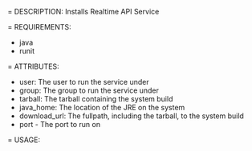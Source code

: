 = DESCRIPTION:
Installs Realtime API Service

= REQUIREMENTS:
* java
* runit

= ATTRIBUTES:
* user: The user to run the service under
* group: The group to run the service under
* tarball: The tarball containing the system build
* java_home: The location of the JRE on the system
* download_url: The fullpath, including the tarball, to the system build
* port - The port to run on

= USAGE:
